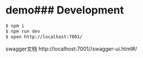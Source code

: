 # demo### Development

```bash
$ npm i
$ npm run dev
$ open http://localhost:7001/
```

swagger文档
http://localhost:7001//swagger-ui.html#/
